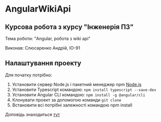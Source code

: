 # AngularWikiApi
## Курсова робота з курсу "Інженерія ПЗ"

Тема роботи: "Angular, робота з wiki api"

Виконав: Слюсаренко Андрій, ІО-91

## Налаштування проекту
Для початку потрібно:
1. Установити сервер Node.js і пакетний менеджер npm [Node.js](https://nodejs.org/en/)
2. Установити Typescript командою: `npm install typescript --save-dev`
3. Установити Angular CLI командою: `npm install -g @angular/cli`
4. Клонувати проект за допомогою команди `git clone`
5. Встановити всі потрібні залежності командою npm install

Доповідь знаходиться [тут](/doc)
